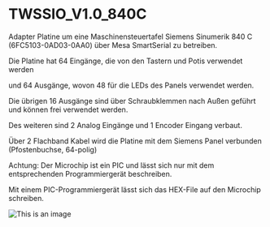 # TWSSIO_V1.0_840C

Adapter Platine um eine Maschinensteuertafel Siemens Sinumerik 840 C  (6FC5103-0AD03-0AA0) über Mesa SmartSerial zu betreiben.

Die Platine hat 64 Eingänge, die von den Tastern und Potis verwendet werden

und 64 Ausgänge, wovon 48 für die LEDs des Panels verwendet werden.

Die übrigen 16 Ausgänge sind über Schraubklemmen nach Außen geführt und können frei verwendet werden.

Des weiteren sind 2 Analog Eingänge und 1 Encoder Eingang verbaut.

Über 2 Flachband Kabel wird die Platine mit dem Siemens Panel verbunden (Pfostenbuchse, 64-polig)




Achtung: Der Microchip ist ein PIC und lässt sich nur mit dem entsprechenden Programmiergerät beschreiben.

Mit einem PIC-Programmiergerät lässt sich das HEX-File auf den Microchip schreiben.

![This is an image](https://myoctocat.com/assets/images/base-octocat.svg)
